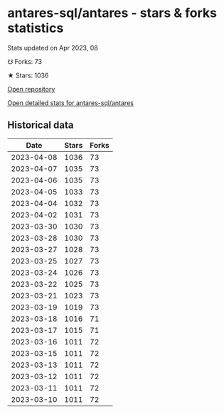 # antares-sql/antares - stars & forks statistics

Stats updated on Apr 2023, 08

☋ Forks: 73

★ Stars: 1036

[Open repository](https://github.com/antares-sql/antares)

[Open detailed stats for antares-sql/antares](https://reviewgithub.com/rep/antares-sql/antares)

## Historical data
| Date | Stars | Forks |
|------|-------|-------|
| 2023-04-08 | 1036 | 73 | 
| 2023-04-07 | 1035 | 73 | 
| 2023-04-06 | 1035 | 73 | 
| 2023-04-05 | 1033 | 73 | 
| 2023-04-04 | 1032 | 73 | 
| 2023-04-02 | 1031 | 73 | 
| 2023-03-30 | 1030 | 73 | 
| 2023-03-28 | 1030 | 73 | 
| 2023-03-27 | 1028 | 73 | 
| 2023-03-25 | 1027 | 73 | 
| 2023-03-24 | 1026 | 73 | 
| 2023-03-22 | 1025 | 73 | 
| 2023-03-21 | 1023 | 73 | 
| 2023-03-19 | 1019 | 73 | 
| 2023-03-18 | 1016 | 71 | 
| 2023-03-17 | 1015 | 71 | 
| 2023-03-16 | 1011 | 72 | 
| 2023-03-15 | 1011 | 72 | 
| 2023-03-13 | 1011 | 72 | 
| 2023-03-12 | 1011 | 72 | 
| 2023-03-11 | 1011 | 72 | 
| 2023-03-10 | 1011 | 72 | 

